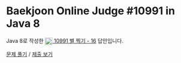 # Baekjoon Online Judge #10991 in Java 8
Java 8로 작성한 [<img src="https://static.solved.ac/tier_small/3.svg" height="20" align="center">
10991 별 찍기 - 16](https://www.acmicpc.net/problem/10991) 답안입니다.

[문제 풀기](https://www.acmicpc.net/problem/10991) /
[제출 보기](https://www.acmicpc.net/source/88763272)
